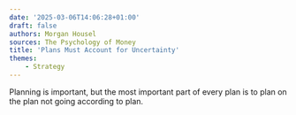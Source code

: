 ```yaml
---
date: '2025-03-06T14:06:28+01:00'
draft: false
authors: Morgan Housel
sources: The Psychology of Money
title: 'Plans Must Account for Uncertainty'
themes:
    - Strategy
---
```

Planning is important, but the most important part of every plan is to plan on the plan not going according to plan.
